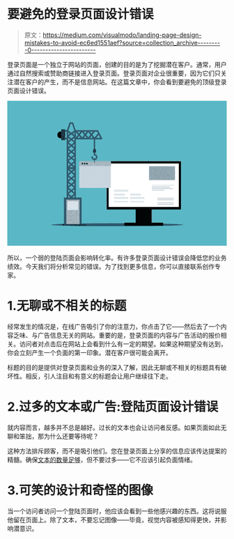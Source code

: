 # 要避免的登录页面设计错误

> 原文：<https://medium.com/visualmodo/landing-page-design-mistakes-to-avoid-ec6ed1551aef?source=collection_archive---------0----------------------->

登录页面是一个独立于网站的页面，创建的目的是为了挖掘潜在客户。通常，用户通过自然搜索或赞助商链接进入登录页面。登录页面对企业很重要，因为它们只关注潜在客户的产生，而不是信息网站。在这篇文章中，你会看到要避免的顶级登录页面设计错误。

![](img/db6b282800b68aad62234f5d191637dc.png)

所以，一个弱的登陆页面会影响转化率。有许多登录页面设计错误会降低您的业务绩效。今天我们将分析常见的错误。为了找到更多信息，你可以直接联系创作专家。

# 1.无聊或不相关的标题

经常发生的情况是，在线广告吸引了你的注意力，你点击了它——然后去了一个内容乏味、与广告信息无关的网站。重要的是，登录页面的内容与广告活动的报价相关。访问者对点击后在网站上会看到什么有一定的期望。如果这种期望没有达到，你会立刻产生一个负面的第一印象。潜在客户很可能会离开。

标题的目的是提供对登录页面和业务的深入了解，因此无聊或不相关的标题具有破坏性。相反，引人注目和有意义的标题会让用户继续往下走。

# 2.过多的文本或广告:登陆页面设计错误

就内容而言，越多并不总是越好。过长的文本也会让访问者反感。如果页面如此无聊和笨拙，那为什么还要等待呢？

这种方法排斥顾客，而不是吸引他们。您在登录页面上分享的信息应该传达提案的精髓。确保[文本的数量足够](https://visualmodo.com/creating-high-converting-landing-page/)，但不要过多——它不应该引起负面情绪。

# 3.可笑的设计和奇怪的图像

当一个访问者访问一个登陆页面时，他应该会看到一些他感兴趣的东西。这将说服他留在页面上。除了文本，不要忘记图像——毕竟，视觉内容被感知得更快，并影响潜意识。